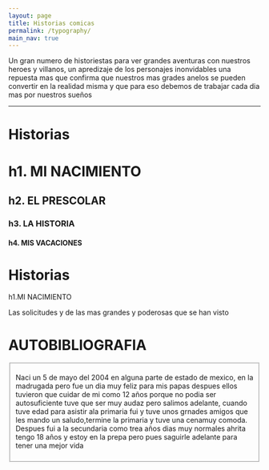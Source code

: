 ```yaml
---
layout: page
title: Historias comicas
permalink: /typography/
main_nav: true
---
```


<p>Un gran numero de historiestas para ver grandes aventuras con nuestros heroes y villanos, un apredizaje de los personajes inonvidables una repuesta mas que confirma que nuestros mas grades anelos se pueden convertir en la realidad misma y que para eso debemos de trabajar cada dia mas por nuestros sueños</p>

<hr>

<h1 id="historias">Historias</h1>

<h1>h1. MI NACIMIENTO</h1>
<h2>h2. EL PRESCOLAR</h2>
<h3>h3. LA HISTORIA</h3>
<h4>h4. MIS VACACIONES</h4>



<h1 id="solicitudes">Historias</h1>
h1.MI NACIMIENTO



<p>Las solicitudes y de las mas grandes y poderosas que se han visto</p>






<h1 id="autobibliografias">AUTOBIBLIOGRAFIA</h1>

<fieldset>
  <p>Naci un 5 de mayo del 2004 en alguna parte de estado de mexico, en la madrugada pero fue un dia muy feliz para mis papas despues ellos tuvieron que cuidar de mi como 12 años porque no podia ser autosuficiente tuve que ser muy audaz pero salimos adelante, cuando tuve edad para asistir ala primaria fui y tuve unos grnades amigos que les mando un saludo,termine la primaria y tuve una cenamuy comoda. Despues fui a la secundaria como trea años dias muy normales ahrita tengo 18 años y estoy en la prepa pero pues saguirle adelante para tener una mejor vida</p>




